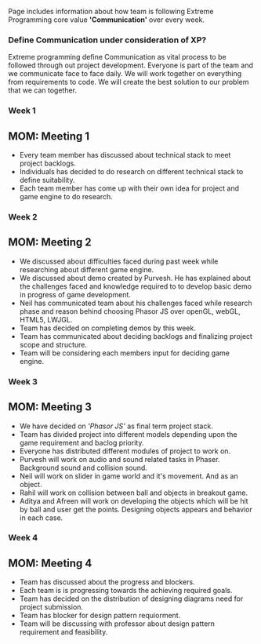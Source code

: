 Page includes information about how team is following Extreme Programming core value **'Communication'** over every week.

### Define Communication under consideration of XP? 

Extreme programming define Communication as vital process to be followed through out project development. Everyone is part of the team and we communicate face to face daily. We will work together on everything from requirements to code. We will create the best solution to our problem that we can together.

### Week 1

## MOM: Meeting 1

* Every team member has discussed about technical stack to meet project backlogs.
* Individuals has decided to do research on different technical stack to define suitability.
* Each team member has come up with their own idea for project and game engine to do research.
 

### Week 2

## MOM: Meeting 2

* We discussed about difficulties faced during past week while researching about different game engine.
* We discussed about demo created by Purvesh. He has explained about the challenges faced and knowledge required to to develop basic demo in progress of game development.
* Neil has communicated team about his challenges faced while research phase and reason behind choosing Phasor JS over openGL, webGL, HTML5, LWJGL.
* Team has decided on completing demos by this week.
* Team has communicated about deciding backlogs and finalizing project scope and structure.
* Team will be considering each members input for deciding game engine.


### Week 3

## MOM: Meeting 3

* We have decided on *'Phasor JS'* as final term project stack.
* Team has divided project into different models depending upon the game requirement and baclog priority.
* Everyone has distributed different modules of project to work on.
* Purvesh will work on audio and sound related tasks in Phaser. Background sound and collision sound.
* Neil will work on slider in game world and it's movement. And as an object.
* Rahil will work on collision between ball and objects in breakout game.
* Aditya and Afreen will work on developing the objects which will be hit by ball and user get the points. Designing objects   appears and behavior in each case.


### Week 4

## MOM: Meeting 4

* Team has discussed about the progress and blockers.
* Each team is is progressing towards the achieving required goals.
* Team has decided on the distribution of designing diagrams need for project submission.
* Team has blocker for design pattern requiorment.
* Team will be discussing with professor about design pattern requirement and feasibility.
